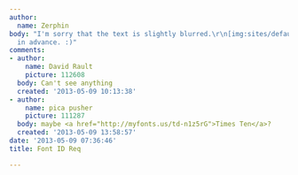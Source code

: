 ```yaml
---
author:
  name: Zerphin
body: "I'm sorry that the text is slightly blurred.\r\n[img:sites/default/files/old-images/960x171_4482.png]\r\n\r\nThanks
  in advance. :)"
comments:
- author:
    name: David Rault
    picture: 112608
  body: Can't see anything
  created: '2013-05-09 10:13:38'
- author:
    name: pica pusher
    picture: 111287
  body: maybe <a href="http://myfonts.us/td-n1z5rG">Times Ten</a>?
  created: '2013-05-09 13:58:57'
date: '2013-05-09 07:36:46'
title: Font ID Req

---
```

